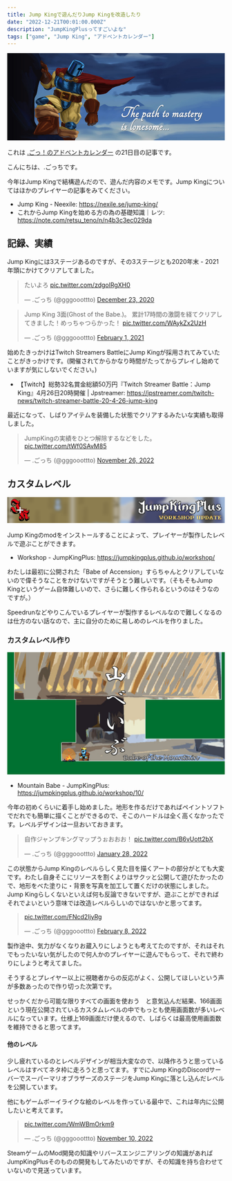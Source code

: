 ```yaml
---
title: Jump Kingで遊んだりJump Kingを改造したり
date: "2022-12-21T00:01:00.000Z"
description: "JumpKingPlusってすごいよな"
tags: ["game", "Jump King", "アドベントカレンダー"]
---
```


![jump king](./Jump-King.jpg)

これは [.ごっ！のアドベントカレンダー](https://adventar.org/calendars/8199) の21日目の記事です。

こんにちは、.ごっちです。

今年はJump Kingで結構遊んだので、遊んだ内容のメモです。Jump Kingについてはほかのプレイヤーの記事をみてください。

- Jump King - Neexile: https://nexile.se/jump-king/
- これからJump Kingを始める方の為の基礎知識｜レツ:  https://note.com/retsu_teno/n/n4b3c3ec029da

## 記録、実績

Jump Kingには3ステージあるのですが、その3ステージとも2020年末 - 2021年頭にかけてクリアしてました。

<blockquote class="twitter-tweet"><p lang="ja" dir="ltr">たいよろ <a href="https://t.co/zdgolRgXH0">pic.twitter.com/zdgolRgXH0</a></p>&mdash; .ごっち (@gggooottto) <a href="https://twitter.com/gggooottto/status/1341778764997357569?ref_src=twsrc%5Etfw">December 23, 2020</a></blockquote>

<blockquote class="twitter-tweet"><p lang="ja" dir="ltr">Jump King 3面(Ghost of the Babe.)。 累計17時間の激闘を経てクリアしてきました！めっちゃつらかった！ <a href="https://t.co/WAykZx2UzH">pic.twitter.com/WAykZx2UzH</a></p>&mdash; .ごっち (@gggooottto) <a href="https://twitter.com/gggooottto/status/1356270836341039104?ref_src=twsrc%5Etfw">February 1, 2021</a></blockquote>

始めたきっかけはTwitch Streamers BattleにJump Kingが採用されてみていたことがきっかけです。(開催されてからかなり時間がたってからプレイし始めていますが気にしないでください。)

- 【Twitch】総勢32名賞金総額50万円『Twitch Streamer Battle：Jump King』4月26日20時開催 | Jpstreamer:  https://jpstreamer.com/twitch-news/twitch-streamer-battle-20-4-26-jump-king

最近になって、しばりアイテムを装備した状態でクリアするみたいな実績も取得しました。

<blockquote class="twitter-tweet"><p lang="ja" dir="ltr">JumpKingの実績をひとつ解除するなどをした。 <a href="https://t.co/tWf0SAvM85">pic.twitter.com/tWf0SAvM85</a></p>&mdash; .ごっち (@gggooottto) <a href="https://twitter.com/gggooottto/status/1596386455466962945?ref_src=twsrc%5Etfw">November 26, 2022</a></blockquote>

## カスタムレベル

![jumpkingplus](./JumpKingPlus.png)

Jump Kingのmodをインストールすることによって、プレイヤーが製作したレベルで遊ぶことができます。

- Workshop - JumpKingPlus: https://jumpkingplus.github.io/workshop/

わたしは最初に公開された「Babe of Accension」すらちゃんとクリアしていないので偉そうなことをかけないですがそうとう難しいです。（そもそもJump Kingというゲーム自体難しいので、さらに難しく作られるというのはそうなのですが。）

Speedrunなどやりこんでいるプレイヤーが製作するレベルなので難しくなるのは仕方のない話なので、主に自分のために易しめのレベルを作りました。

### カスタムレベル作り

![Mountain Babe](./MountainBabe.png)

- Mountain Babe - JumpKingPlus: https://jumpkingplus.github.io/workshop/10/

今年の初めくらいに着手し始めました。地形を作るだけであればペイントソフトでだれでも簡単に描くことができるので、そこのハードルは全く高くなかったです。レベルデザインは一旦おいておきます。

<blockquote class="twitter-tweet"><p lang="ja" dir="ltr">自作ジャンプキングマップうぉおおお！ <a href="https://t.co/B6vUott2bX">pic.twitter.com/B6vUott2bX</a></p>&mdash; .ごっち (@gggooottto) <a href="https://twitter.com/gggooottto/status/1487096876990033920?ref_src=twsrc%5Etfw">January 28, 2022</a></blockquote>

この状態からJump Kingのレベルらしく見た目を描くアートの部分がとても大変です。わたし自身そこにリソースを割くよりはサクッと公開して遊びたかったので、地形をべた塗りに・背景を写真を加工して置くだけの状態にしました。Jump Kingらしくないといえば何も反論できないですが、遊ぶことができればそれでよいという意味では改造レベルらしいのではないかと思ってます。

<blockquote class="twitter-tweet"><p lang="zxx" dir="ltr"><a href="https://t.co/FNcd2IjyRg">pic.twitter.com/FNcd2IjyRg</a></p>&mdash; .ごっち (@gggooottto) <a href="https://twitter.com/gggooottto/status/1491057367949398019?ref_src=twsrc%5Etfw">February 8, 2022</a></blockquote>

製作途中、気力がなくなりお蔵入りにしようとも考えてたのですが、それはそれでもったいない気がしたので何人かのプレイヤーに遊んでもらって、それで終わりにしようと考えてました。

そうするとプレイヤー以上に視聴者からの反応がよく、公開してほしいという声が多数あったので作り切った次第です。

せっかくだから可能な限りすべての画面を使おう　と意気込んだ結果、166画面という現在公開されているカスタムレベルの中でもっとも使用画面数が多いレベルになっています。仕様上169画面だけ使えるので、しばらくは最高使用画面数を維持できると思ってます。

#### 他のレベル

少し疲れているのとレベルデザインが相当大変なので、以降作ろうと思っているレベルはすべてネタ枠に走ろうと思ってます。すでにJump KingのDiscordサーバーでスーパーマリオブラザーズのステージをJump Kingに落とし込んだレベルを公開しています。

他にもゲームボーイライクな絵のレベルを作っている最中で、これは年内に公開したいと考えてます。

<blockquote class="twitter-tweet"><p lang="zxx" dir="ltr"><a href="https://t.co/WmWBmOrkm9">pic.twitter.com/WmWBmOrkm9</a></p>&mdash; .ごっち (@gggooottto) <a href="https://twitter.com/gggooottto/status/1590682298466594816?ref_src=twsrc%5Etfw">November 10, 2022</a></blockquote>

SteamゲームのMod開発の知識やリバースエンジニアリングの知識があればJumpKingPlusそのものの開発もしてみたいのですが、その知識を持ち合わせていないので見送っています。

